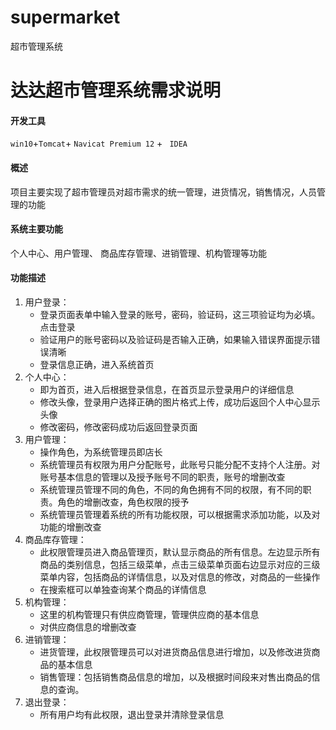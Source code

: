 # supermarket
超市管理系统
# 达达超市管理系统需求说明

#### 开发工具

`win10`+`Tomcat`+ `Navicat Premium 12` + ` IDEA`



#### 概述

项目主要实现了超市管理员对超市需求的统一管理，进货情况，销售情况，人员管理的功能

#### 系统主要功能

 个人中心、用户管理、 商品库存管理、进销管理、机构管理等功能

 

#### 功能描述

1. 用户登录：
   - 登录页面表单中输入登录的账号，密码，验证码，这三项验证均为必填。点击登录
   - 验证用户的账号密码以及验证码是否输入正确，如果输入错误界面提示错误清晰
   - 登录信息正确，进入系统首页
2. 个人中心：
   - 即为首页，进入后根据登录信息，在首页显示登录用户的详细信息
   - 修改头像，登录用户选择正确的图片格式上传，成功后返回个人中心显示头像
   - 修改密码，修改密码成功后返回登录页面
3. 用户管理：
   - 操作角色，为系统管理员即店长
   - 系统管理员有权限为用户分配账号，此账号只能分配不支持个人注册。对账号基本信息的管理以及授予账号不同的职责，账号的增删改查
   - 系统管理员管理不同的角色，不同的角色拥有不同的权限，有不同的职责。角色的增删改查，角色权限的授予
   - 系统管理员管理着系统的所有功能权限，可以根据需求添加功能，以及对功能的增删改查
4. 商品库存管理：
   - 此权限管理员进入商品管理页，默认显示商品的所有信息。左边显示所有商品的类别信息，包括三级菜单，点击三级菜单页面右边显示对应的三级菜单内容，包括商品的详情信息，以及对信息的修改，对商品的一些操作
   - 在搜索框可以单独查询某个商品的详情信息
5. 机构管理：
   - 这里的机构管理只有供应商管理，管理供应商的基本信息
   - 对供应商信息的增删改查
6. 进销管理：
   - 进货管理，此权限管理员可以对进货商品信息进行增加，以及修改进货商品的基本信息
   - 销售管理：包括销售商品信息的增加，以及根据时间段来对售出商品的信息的查询。
7. 退出登录：
   - 所有用户均有此权限，退出登录并清除登录信息





 

 

 

 

 

 

 

 
